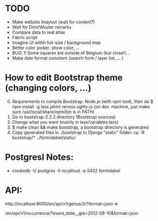 # TODO


* Make website lmayout (wait for content?)
* Wait for Dimi/Wouter remarks 
* Compare data to real atlas
* Fabric script
* Imagine UI withh full-size / background map
* Better color picker: show color, ...
* BUG: !! Some squares are outside of Belgium (but close!)...
* Make date format consitent (search form / layer list, ... )

# How to edit Bootstrap theme (changing colors, ...)

0. Requirements to compile Bootstrap: Node.js (with npm tool), then do $ npm install -g less jshint recess uglify-js (on dev. machine, just make sure /usr/local/share/npm/bin is in PATH)
1. Go to bootstrap-2.2.2 directory (Bootstrap sources)
2. Change what you want (mainly in less/variables.less)
3. $ make clean && make bootstrap, a bootstrap directory is generated
4. Copy generated files in ./bootstrap to Django "static" folder:
cp -R bootstrap/* ../formidabel/static/

# Postgresl Notes:

* createdb -U postgres -h localhost -p 5432 formidabel


# API:
http://localhost:8000/en/api/v1/genus/3/?format=json => 

/en/api/v1/occurrence/?event_date__gte=2012-08-10&format=json
